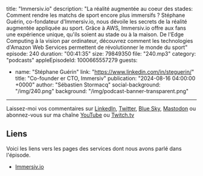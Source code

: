 title: "Immersiv.io"
description: "La réalité augmentée au coeur des stades: Comment rendre les matchs de sport encore plus immersifs ? Stéphane Guérin, co-fondateur d'Immersiv.io, nous dévoile les secrets de la réalité augmentée appliquée au sport. Grâce à AWS, Immersiv.io offre aux fans une expérience unique, qu'ils soient au stade ou à la maison. De l'Edge Computing à la vision par ordinateur, découvrez comment les technologies d'Amazon Web Services permettent de révolutionner le monde du sport"
episode: 240
duration: "00:41:35"
size: 79849350
file: "240.mp3"
category: "podcasts"
appleEpisodeId: 1000665557279
guests:
  - name: "Stéphane Guérin"
    link: "https://www.linkedin.com/in/steguerin/"
    title: "Co-founder er CTO, Immersiv"
publication: "2024-08-16 04:00:00 +0000"
author: "Sébastien Stormacq"
social-background: "/img/240.png"
background: "/img/podcast-banner-transparent.png"
---

Laissez-moi vos commentaires sur [LinkedIn](https://www.linkedin.com/in/sebastienstormacq/), [Twitter](https://twitter.com/sebsto), [Blue Sky](https://bsky.app/profile/sebsto.bsky.social), [Mastodon](https://awscommunity.social/@sebsto) ou abonnez-vous sur ma chaîne [YouTube](https://www.youtube.com/sebsto) ou [Twitch.tv](https://www.twitch.tv/sebAWS)

## Liens

Voici les liens vers les pages des services dont nous avons parlé dans l'épisode.

- [Immersiv.io](https://www.immersiv.io/)
